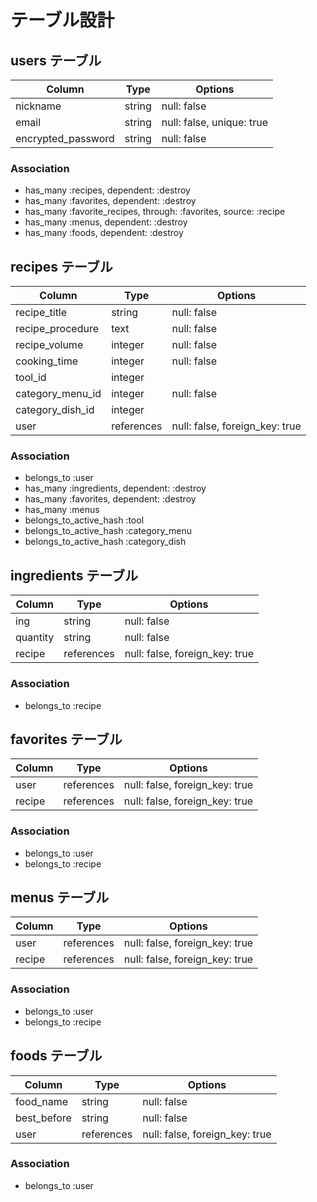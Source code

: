 # テーブル設計

## users テーブル

| Column             | Type    | Options                   |
| ------------------ | ------- | ------------------------- |
| nickname           | string  | null: false               |
| email              | string  | null: false, unique: true |
| encrypted_password | string  | null: false               |

### Association

- has_many :recipes, dependent: :destroy
- has_many :favorites, dependent: :destroy
- has_many :favorite_recipes, through: :favorites, source: :recipe
- has_many :menus,   dependent: :destroy
- has_many :foods,   dependent: :destroy


## recipes テーブル

| Column            | Type       | Options                        |
| ----------------- | ---------- | ------------------------------ |
| recipe_title      | string     | null: false                    |
| recipe_procedure  | text       | null: false                    |
| recipe_volume     | integer    | null: false                    |
| cooking_time      | integer    | null: false                    |
| tool_id           | integer    |                                |
| category_menu_id  | integer    | null: false                    |
| category_dish_id  | integer    |                                |
| user              | references | null: false, foreign_key: true |

### Association

- belongs_to :user
- has_many   :ingredients, dependent: :destroy
- has_many   :favorites, dependent: :destroy
- has_many   :menus
- belongs_to_active_hash :tool
- belongs_to_active_hash :category_menu
- belongs_to_active_hash :category_dish


## ingredients テーブル

| Column   | Type       | Options                        |
| -------- | ---------- | ------------------------------ |
| ing      | string     | null: false                    |
| quantity | string     | null: false                    |
| recipe   | references | null: false, foreign_key: true |

### Association

- belongs_to :recipe


## favorites テーブル

| Column   | Type       | Options                        |
| -------- | ---------- | ------------------------------ |
| user     | references | null: false, foreign_key: true |
| recipe   | references | null: false, foreign_key: true |

### Association

- belongs_to :user
- belongs_to :recipe


## menus テーブル

| Column   | Type       | Options                        |
| -------- | ---------- | ------------------------------ |
| user     | references | null: false, foreign_key: true |
| recipe   | references | null: false, foreign_key: true |

### Association

- belongs_to :user
- belongs_to :recipe


## foods テーブル

| Column      | Type       | Options                        |
| ----------- | ---------- | ------------------------------ |
| food_name   | string     | null: false                    |
| best_before | string     | null: false                    |
| user        | references | null: false, foreign_key: true |

### Association

- belongs_to :user